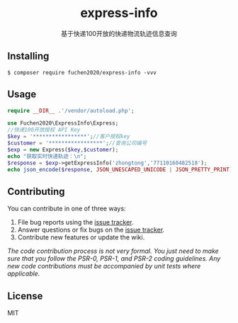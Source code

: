 <h1 align="center"> express-info </h1>

<p align="center"> 基于快递100开放的快递物流轨迹信息查询</p>


## Installing

```shell
$ composer require fuchen2020/express-info -vvv
```

## Usage
```php
require __DIR__ .'/vendor/autoload.php';

use Fuchen2020\ExpressInfo\Express;
//快递100开放授权 API Key
$key = '*****************';//客户授权key
$customer = '*****************';//查询公司编号
$exp = new Express($key,$customer);
echo "获取实时快递轨迹：\n";
$response = $exp->getExpressInfo('zhongtong','77110160482518');
echo json_encode($response, JSON_UNESCAPED_UNICODE | JSON_PRETTY_PRINT);
```

## Contributing

You can contribute in one of three ways:

1. File bug reports using the [issue tracker](https://github.com/fuchen2020/express-info/issues).
2. Answer questions or fix bugs on the [issue tracker](https://github.com/fuchen2020/express-info/issues).
3. Contribute new features or update the wiki.

_The code contribution process is not very formal. You just need to make sure that you follow the PSR-0, PSR-1, and PSR-2 coding guidelines. Any new code contributions must be accompanied by unit tests where applicable._

## License

MIT
